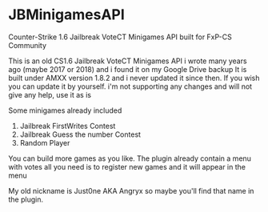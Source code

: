 # JBMinigamesAPI
Counter-Strike 1.6 Jailbreak VoteCT Minigames API built for FxP-CS Community

This is an old CS1.6 Jailbreak VoteCT Minigames API i wrote many years ago (maybe 2017 or 2018) and i found it on my Google Drive backup
It is built under AMXX version 1.8.2 and i never updated it since then. If you wish you can update it by yourself.
i'm not supporting any changes and will not give any help, use it as is

Some minigames already included
1. Jailbreak FirstWrites Contest
2. Jailbreak Guess the number Contest
3. Random Player

You can build more games as you like.
The plugin already contain a menu with votes all you need is to register new games and it will appear in the menu


My old nickname is Just0ne AKA Angryx so maybe you'll find that name in the plugin.
